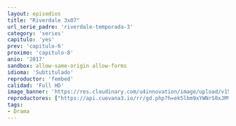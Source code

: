 ```yaml
---
layout: episodios
title: "Riverdale 3x07"
url_serie_padre: 'riverdale-temporada-3'
category: 'series'
capitulo: 'yes'
prev: 'capitulo-6'
proximo: 'capitulo-8'
anio: '2017'
sandbox: allow-same-origin allow-forms
idioma: 'Subtitulado'
reproductor: 'fembed'
calidad: 'Full HD'
image_banner: 'https://res.cloudinary.com/u4innovation/image/upload/v1565152608/maxresdefault-min_vy9nnj.jpg'
reproductores: ["https://api.cuevana3.io/rr/gd.php?h=ek5lbm9xYWNrS0xJMVp5b21KREk0dFBLbjVkaHhkRGdrOG1jbnBpUnhhS1ZrNEtwaHJYWjVyU21hbWVkMjZMR3lkcUluS3JGck5tdW1aNkdkTGFreTVxU3FadVkyUT09"]
tags:
- Drama
---
```












